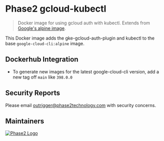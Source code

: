 # Phase2 gcloud-kubectl

> Docker image for using gcloud auth with kubectl. Extends from [Google's alpine image](https://cloud.google.com/sdk/docs/downloads-docker).

This Docker image adds the gke-gcloud-auth-plugin and kubectl to the base `google-cloud-cli:alpine` image.

## Dockerhub Integration

* To generate new images for the latest google-cloud-cli version, add a new tag off `main` like `398.0.0`

## Security Reports

Please email outrigger@phase2technology.com with security concerns.

## Maintainers

[![Phase2 Logo](https://s3.amazonaws.com/phase2.public/logos/phase2-logo.png)](https://www.phase2technology.com)